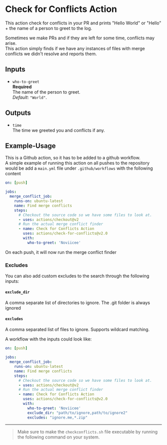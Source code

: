 # Check for Conflicts Action

This action check for conflicts in your PR and prints "Hello World" or "Hello" + the name of a person to greet to the log.

Sometimes we make PRs and if they are left for some time, conflicts may arise. <br>
This action simply finds if we have any instances of files with merge conflicts we didn't resolve and reports them.

## Inputs

* `who-to-greet` <br>
**Required** <br>
The name of the person to greet. <br>
*Default*: `"World"`.

## Outputs

* `time` <br>
The time we greeted you and conflicts if any.

## Example-Usage

This is a Github action, so it has to be added to a github workflow.  
A simple example of running this action on all pushes to the repository would be
add a `main.yml` file under `.github/workflows` with the following content

```yml
on: [push]

jobs:
  merge_conflict_job:
    runs-on: ubuntu-latest
    name: Find merge conflicts
    steps:
      # Checkout the source code so we have some files to look at.
      - uses: actions/checkout@v2
      # Run the actual merge conflict finder
      - name: Check for Conflicts Action
        uses: actions/check-for-conflicts@v2.0
        with:
          who-to-greet: 'Noviicee'
```

On each push, it will now run the merge conflict finder

### Excludes
You can also add custom excludes to the search through the following inputs:

#### `exclude_dir`
A comma separate list of directories to ignore. The .git folder is always ignored

#### `excludes`
A comma separated list of files to ignore. Supports wildcard matching. 

A workflow with the inputs could look like:

```yaml
on: [push]

jobs:
  merge_conflict_job:
    runs-on: ubuntu-latest
    name: Find merge conflicts
    steps:
      # Checkout the source code so we have some files to look at.
      - uses: actions/checkout@v2
      # Run the actual merge conflict finder
      - name: Check for Conflicts Action
        uses: actions/check-for-conflicts@v2.0
        with:
          who-to-greet: 'Noviicee'
          exclude_dir: "path/to/ignore,path/to/ignore2"
          excludes: "ignore.me,*.zip"
```

<hr>

> Make sure to make the `checkconflicts.sh` file executable by running the following command on your system.
